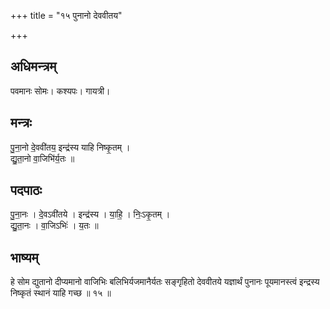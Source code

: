 +++
title = "१५ पुनानो देववीतय"

+++
## अधिमन्त्रम्
पवमानः सोमः। कश्यपः। गायत्री।

## मन्त्रः
पु॒ना॒नो दे॒ववी॑तय॒ इन्द्र॑स्य याहि निष्कृ॒तम् ।  
द्यु॒ता॒नो वा॒जिभि॑र्य॒तः ॥

## पदपाठः
पु॒ना॒नः । दे॒वऽवी॑तये । इन्द्र॑स्य । या॒हि॒ । निः॒ऽकृ॒तम् ।  
द्यु॒ता॒नः । वा॒जिऽभिः॑ । य॒तः ॥

## भाष्यम्
हे सोम द्युतानो दीप्यमानो वाजिभिः बलिभिर्यजमानैर्यतः सङ्गृहितो देववीतये यज्ञार्थं पुनानः पूयमानस्त्वं इन्द्रस्य निष्कृतं स्थानं याहि गच्छ ॥ १५ ॥